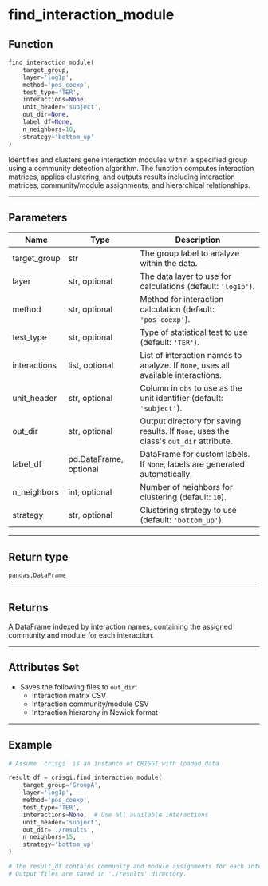 # find_interaction_module

## Function

```python
find_interaction_module(
    target_group,
    layer='log1p',
    method='pos_coexp',
    test_type='TER',
    interactions=None,
    unit_header='subject',
    out_dir=None,
    label_df=None,
    n_neighbors=10,
    strategy='bottom_up'
)
```

Identifies and clusters gene interaction modules within a specified group using a community detection algorithm. The function computes interaction matrices, applies clustering, and outputs results including interaction matrices, community/module assignments, and hierarchical relationships.

---

## Parameters

| Name          | Type            | Description                                                                                  |
|---------------|-----------------|----------------------------------------------------------------------------------------------|
| target_group     | str             | The group label to analyze within the data.                                                  |
| layer         | str, optional   | The data layer to use for calculations (default: `'log1p'`).                                 |
| method        | str, optional   | Method for interaction calculation (default: `'pos_coexp'`).                                      |
| test_type     | str, optional   | Type of statistical test to use (default: `'TER'`).                                          |
| interactions  | list, optional  | List of interaction names to analyze. If `None`, uses all available interactions.            |
| unit_header   | str, optional   | Column in `obs` to use as the unit identifier (default: `'subject'`).                        |
| out_dir       | str, optional   | Output directory for saving results. If `None`, uses the class's `out_dir` attribute.        |
| label_df      | pd.DataFrame, optional | DataFrame for custom labels. If `None`, labels are generated automatically.         |
| n_neighbors   | int, optional   | Number of neighbors for clustering (default: `10`).                                          |
| strategy      | str, optional   | Clustering strategy to use (default: `'bottom_up'`).                                         |

---

## Return type

`pandas.DataFrame`

---

## Returns

A DataFrame indexed by interaction names, containing the assigned community and module for each interaction.

---

## Attributes Set

- Saves the following files to `out_dir`:
  - Interaction matrix CSV
  - Interaction community/module CSV
  - Interaction hierarchy in Newick format

---

## Example

```python
# Assume `crisgi` is an instance of CRISGI with loaded data

result_df = crisgi.find_interaction_module(
    target_group='GroupA',
    layer='log1p',
    method='pos_coexp',
    test_type='TER',
    interactions=None,  # Use all available interactions
    unit_header='subject',
    out_dir='./results',
    n_neighbors=15,
    strategy='bottom_up'
)

# The result_df contains community and module assignments for each interaction.
# Output files are saved in './results' directory.
```

